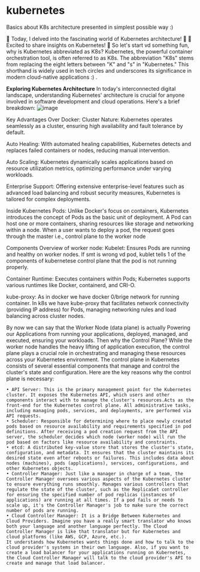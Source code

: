 # kubernetes
Basics about K8s architecture presented in simplest possible way :)

🌟 Today, I delved into the fascinating world of Kubernetes architecture! 🚀
🌟 Excited to share insights on Kubernetes! 🌟
So let's start vd something fun, why is Kubernetes abbreviated as K8s?
Kubernetes, the powerful container orchestration tool, is often referred to as K8s. The abbreviation "K8s" stems from replacing the eight letters between "K" and "s" in "Kubernetes." This shorthand is widely used in tech circles and underscores its significance in modern cloud-native applications :) .

**Exploring Kubernetes Architecture**
In today's interconnected digital landscape, understanding Kubernetes' architecture is crucial for anyone involved in software development and cloud operations. Here's a brief breakdown:
![image](https://github.com/user-attachments/assets/f40ddc0a-f831-43f9-8bee-10c8e1e042d4)

Key Advantages Over Docker:
Cluster Nature: Kubernetes operates seamlessly as a cluster, ensuring high availability and fault tolerance by default.

Auto Healing: With automated healing capabilities, Kubernetes detects and replaces failed containers or nodes, reducing manual intervention.

Auto Scaling: Kubernetes dynamically scales applications based on resource utilization metrics, optimizing performance under varying workloads.

Enterprise Support: Offering extensive enterprise-level features such as advanced load balancing and robust security measures, Kubernetes is tailored for complex deployments.

Inside Kubernetes Pods:
Unlike Docker's focus on containers, Kubernetes introduces the concept of Pods as the basic unit of deployment. A Pod can host one or more containers, sharing resources like storage and networking within a node. When a user wants to deploy a pod, the request goes through the master i.e., control plane to the worker node

Components Overview of worker node:
Kubelet: Ensures Pods are running and healthy on worker nodes. If smt is wrong vd pod, kublet  tells 1 of the components of kubernetese control plane that the pod is not running properly.

Container Runtime: Executes containers within Pods; Kubernetes supports various runtimes like Docker, containerd, and CRI-O.

kube-proxy: As in docker we have docker 0/brige network for running container. In k8s we have kube-proxy that facilitates network connectivity (providing IP address) for Pods, managing networking rules and load balancing across cluster nodes.

By now we can say that the Worker Node (data plane) is actually Powering our Applications from running your applications, deployed, managed, and executed, ensuring your workloads.
Then why the Control Plane?
While the worker node handles the heavy lifting of application execution, the control plane plays a crucial role in orchestrating and managing these resources across your Kubernetes environment.
The control plane in Kubernetes consists of several essential components that manage and control the cluster's state and configuration. Here are the key reasons why the control plane is necessary:

	• API Server: This is the primary management point for the Kubernetes cluster. It exposes the Kubernetes API, which users and other components interact with to manage the cluster's resources.Acts as the front-end for the Kubernetes control plane. All administrative tasks, including managing pods, services, and deployments, are performed via API requests.
	• Scheduler: Responsible for determining where to place newly created pods based on resource availability and requirements specified in pod definitions. After receiving a pod creation request from the API server, the scheduler decides which node (worker node) will run the pod based on factors like resource availability and constraints.
	• etcd: A distributed key-value store that stores the cluster's state, configuration, and metadata. It ensures that the cluster maintains its desired state even after reboots or failures. This includes data about nodes (machines), pods (applications), services, configurations, and other Kubernetes objects.
	• Controller Manager: Just like a manager in charge of a team, the Controller Manager oversees various aspects of the Kubernetes cluster to ensure everything runs smoothly. Manages various controllers that regulate the state of the cluster, such as the ReplicaSet controller for ensuring the specified number of pod replicas (instances of applications) are running at all times. If a pod fails or needs to scale up, it's the Controller Manager's job to make sure the correct number of pods are running.
	• Cloud Controller Manager: It is a Bridge Between Kubernetes and Cloud Providers. Imagine you have a really smart translator who knows both your language and another language perfectly. The Cloud Controller Manager is like that translator but for Kubernetes and cloud platforms (like AWS, GCP, Azure, etc.).
	It understands how Kubernetes wants things done and how to talk to the cloud provider's systems in their own language. Also, if you want to create a load balancer for your applications running on Kubernetes, the Cloud Controller Manager will talk to the cloud provider's API to create and manage that load balancer.



























